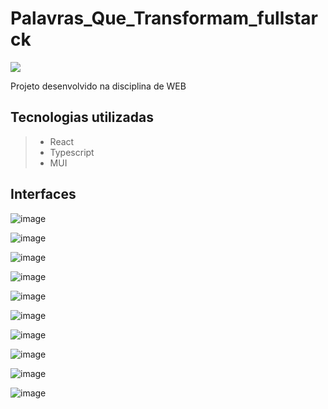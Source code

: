 # Palavras_Que_Transformam_fullstarck
 <p >
<img loading="lazy" src="http://img.shields.io/static/v1?label=STATUS&message=EM%20FINALIZADO&style=for-the-badge"/>
</p>
Projeto desenvolvido na disciplina de WEB 

## Tecnologias utilizadas
> - React
 > - Typescript
 > - MUI
 
## Interfaces
![image](https://github.com/irllamartins/Palavras_Que_Transformam_fullstarck/assets/39415559/3b599a18-e747-49e7-b947-f22780336fef)

![image](https://github.com/irllamartins/Palavras_Que_Transformam_fullstarck/assets/39415559/9038fbf1-fcc3-4656-8eec-178c069d0ba9)

![image](https://github.com/irllamartins/Palavras_Que_Transformam_fullstarck/assets/39415559/7ace08f3-b57a-470e-97f5-f56176da0e8d)

![image](https://github.com/irllamartins/Palavras_Que_Transformam_fullstarck/assets/39415559/75fef471-e43a-432e-8dc1-571c2e592b81)

![image](https://github.com/irllamartins/Palavras_Que_Transformam_fullstarck/assets/39415559/331a0614-c2a4-4841-b755-7d12f8f753a2)

![image](https://github.com/irllamartins/Palavras_Que_Transformam_fullstarck/assets/39415559/e5f0f172-07e6-4965-bfbf-4d25f2db2219)

![image](https://github.com/irllamartins/Palavras_Que_Transformam_fullstarck/assets/39415559/68406879-0a25-4d83-a3fa-da02e1b7d491)

![image](https://github.com/irllamartins/Palavras_Que_Transformam_fullstarck/assets/39415559/9d0f0b93-6eff-47a8-8330-e6c206fa0312)

![image](https://github.com/irllamartins/Palavras_Que_Transformam_fullstarck/assets/39415559/29570bc7-c0e6-4841-b258-d85790b2fe2a)

![image](https://github.com/irllamartins/Palavras_Que_Transformam_fullstarck/assets/39415559/3b3b51fe-50ee-4670-92d2-6f174ac057eb)


